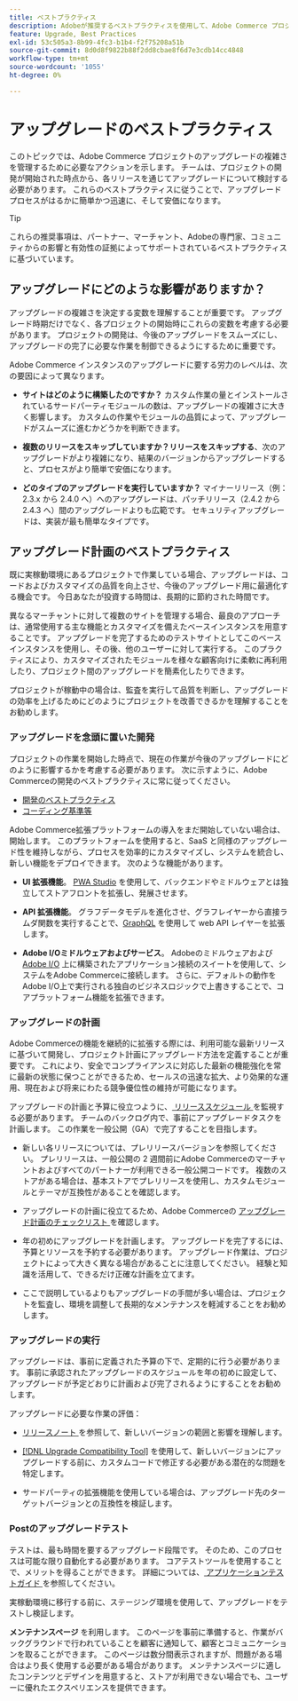 ```yaml
---
title: ベストプラクティス
description: Adobeが推奨するベストプラクティスを使用して、Adobe Commerce プロジェクトのアップグレードプロセスを管理します。
feature: Upgrade, Best Practices
exl-id: 53c505a3-8b99-4fc3-b1b4-f2f75208a51b
source-git-commit: 8d0d8f9822b88f2dd8cbae8f6d7e3cdb14cc4848
workflow-type: tm+mt
source-wordcount: '1055'
ht-degree: 0%

---
```


# アップグレードのベストプラクティス

このトピックでは、Adobe Commerce プロジェクトのアップグレードの複雑さを管理するために必要なアクションを示します。 チームは、プロジェクトの開発が開始された時点から、各リリースを通じてアップグレードについて検討する必要があります。 これらのベストプラクティスに従うことで、アップグレードプロセスがはるかに簡単かつ迅速に、そして安価になります。

>[!TIP]
>
>これらの推奨事項は、パートナー、マーチャント、Adobeの専門家、コミュニティからの影響と有効性の証拠によってサポートされているベストプラクティスに基づいています。

## アップグレードにどのような影響がありますか？

アップグレードの複雑さを決定する変数を理解することが重要です。 アップグレード時期だけでなく、各プロジェクトの開始時にこれらの変数を考慮する必要があります。 プロジェクトの開発は、今後のアップグレードをスムーズにし、アップグレードの完了に必要な作業を制御できるようにするために重要です。

Adobe Commerce インスタンスのアップグレードに要する労力のレベルは、次の要因によって異なります。

- **サイトはどのように構築したのですか？** カスタム作業の量とインストールされているサードパーティモジュールの数は、アップグレードの複雑さに大きく影響します。 カスタムの作業やモジュールの品質によって、アップグレードがスムーズに進むかどうかを判断できます。

- **複数のリリースをスキップしていますか？リリースをスキップする**、次のアップグレードがより複雑になり、結果のバージョンからアップグレードすると、プロセスがより簡単で安価になります。

- **どのタイプのアップグレードを実行していますか？** マイナーリリース（例：2.3.x から 2.4.0 へ）へのアップグレードは、パッチリリース（2.4.2 から 2.4.3 へ）間のアップグレードよりも広範です。 セキュリティアップグレードは、実装が最も簡単なタイプです。

## アップグレード計画のベストプラクティス

既に実稼動環境にあるプロジェクトで作業している場合、アップグレードは、コードおよびカスタマイズの品質を向上させ、今後のアップグレード用に最適化する機会です。 今日あなたが投資する時間は、長期的に節約された時間です。

異なるマーチャントに対して複数のサイトを管理する場合、最良のアプローチは、通常使用する主な機能とカスタマイズを備えたベースインスタンスを用意することです。 アップグレードを完了するためのテストサイトとしてこのベースインスタンスを使用し、その後、他のユーザーに対して実行する。 このプラクティスにより、カスタマイズされたモジュールを様々な顧客向けに柔軟に再利用したり、プロジェクト間のアップグレードを簡素化したりできます。

プロジェクトが稼動中の場合は、監査を実行して品質を判断し、アップグレードの効率を上げるためにどのようにプロジェクトを改善できるかを理解することをお勧めします。

### アップグレードを念頭に置いた開発

プロジェクトの作業を開始した時点で、現在の作業が今後のアップグレードにどのように影響するかを考慮する必要があります。 次に示すように、Adobe Commerceの開発のベストプラクティスに常に従ってください。

- [ 開発のベストプラクティス ](https://developer.adobe.com/commerce/php/best-practices/)
- [ コーディング基準等 ](https://developer.adobe.com/commerce/php/coding-standards/)

Adobe Commerce拡張プラットフォームの導入をまだ開始していない場合は、開始します。 このプラットフォームを使用すると、SaaS と同様のアップグレード性を維持しながら、プロセスを効率的にカスタマイズし、システムを統合し、新しい機能をデプロイできます。 次のような機能があります。

- **UI 拡張機能**。 [PWA Studio](https://developer.adobe.com/commerce/pwa-studio/) を使用して、バックエンドやミドルウェアとは独立してストアフロントを拡張し、発展させます。

- **API 拡張機能**。 グラフデータモデルを進化させ、グラフレイヤーから直接ラムダ関数を実行することで、[GraphQL](https://devdocs.magento.com/guides/v2.4/graphql/index.html) を使用して web API レイヤーを拡張します。

- **Adobe I/Oミドルウェアおよびサービス**。 Adobeのミドルウェアおよび [Adobe I/O](https://www.adobe.io/) 上に構築されたアプリケーション接続のスイートを使用して、システムをAdobe Commerceに接続します。 さらに、デフォルトの動作をAdobe I/O上で実行される独自のビジネスロジックで上書きすることで、コアプラットフォーム機能を拡張できます。

### アップグレードの計画

Adobe Commerceの機能を継続的に拡張する際には、利用可能な最新リリースに基づいて開発し、プロジェクト計画にアップグレード方法を定義することが重要です。 これにより、安全でコンプライアンスに対応した最新の機能強化を常に最新の状態に保つことができるため、セールスの迅速な拡大、より効果的な運用、現在および将来にわたる競争優位性の維持が可能になります。

アップグレードの計画と予算に役立つように、[ リリーススケジュール ](https://devdocs.magento.com/release) を監視する必要があります。 チームのバックログ内で、事前にアップグレードタスクを計画します。 この作業を一般公開（GA）で完了することを目指します。

- 新しい各リリースについては、プレリリースバージョンを参照してください。 プレリリースは、一般公開の 2 週間前にAdobe Commerceのマーチャントおよびすべてのパートナーが利用できる一般公開コードです。 複数のストアがある場合は、基本ストアでプレリリースを使用し、カスタムモジュールとテーマが互換性があることを確認します。

- アップグレードの計画に役立てるため、Adobe Commerceの [ アップグレード計画のチェックリスト ](https://support.magento.com/hc/en-us/articles/360057968951) を確認します。

- 年の初めにアップグレードを計画します。 アップグレードを完了するには、予算とリソースを予約する必要があります。 アップグレード作業は、プロジェクトによって大きく異なる場合があることに注意してください。 経験と知識を活用して、できるだけ正確な計画を立てます。

- ここで説明しているよりもアップグレードの手間が多い場合は、プロジェクトを監査し、環境を調整して長期的なメンテナンスを軽減することをお勧めします。

### アップグレードの実行

アップグレードは、事前に定義された予算の下で、定期的に行う必要があります。 事前に承認されたアップグレードのスケジュールを年の初めに設定して、アップグレードが予定どおりに計画および完了されるようにすることをお勧めします。

アップグレードに必要な作業の評価：

- [ リリースノート ](https://devdocs.magento.com/guides/v2.4/release-notes/bk-release-notes.html) を参照して、新しいバージョンの範囲と影響を理解します。

- [[!DNL Upgrade Compatibility Tool]](../upgrade-compatibility-tool/overview.md) を使用して、新しいバージョンにアップグレードする前に、カスタムコードで修正する必要がある潜在的な問題を特定します。

- サードパーティの拡張機能を使用している場合は、アップグレード先のターゲットバージョンとの互換性を検証します。

### Postのアップグレードテスト

テストは、最も時間を要するアップグレード段階です。 そのため、このプロセスは可能な限り自動化する必要があります。 コアテストツールを使用することで、メリットを得ることができます。 詳細については、[ アプリケーションテストガイド ](https://developer.adobe.com/commerce/testing/guide/) を参照してください。

実稼動環境に移行する前に、ステージング環境を使用して、アップグレードをテストし検証します。

**メンテナンスページ** を利用します。 このページを事前に準備すると、作業がバックグラウンドで行われていることを顧客に通知して、顧客とコミュニケーションを取ることができます。 このページは数分間表示されますが、問題がある場合はより長く使用する必要がある場合があります。 メンテナンスページに適したコンテンツとデザインを用意すると、ストアが利用できない場合でも、ユーザーに優れたエクスペリエンスを提供できます。
